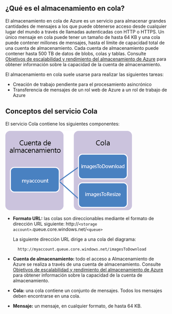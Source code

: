 ## ¿Qué es el almacenamiento en cola?

El almacenamiento en cola de Azure es un servicio para almacenar grandes cantidades de mensajes a los que puede obtenerse acceso desde cualquier lugar del mundo a través de llamadas autenticadas con HTTP o HTTPS. Un único mensaje en cola puede tener un tamaño de hasta 64 KB y una cola puede contener millones de mensajes, hasta el límite de capacidad total de una cuenta de almacenamiento. Cada cuenta de almacenamiento puede contener hasta 500 TB de datos de blobs, colas y tablas. Consulte [Objetivos de escalabilidad y rendimiento del almacenamiento de Azure](../articles/storage/storage-scalability-targets.md) para obtener información sobre la capacidad de la cuenta de almacenamiento.

El almacenamiento en cola suele usarse para realizar las siguientes tareas:

-   Creación de trabajo pendiente para el procesamiento asincrónico
-   Transferencia de mensajes de un rol web de Azure a un rol de trabajo de Azure

## Conceptos del servicio Cola

El servicio Cola contiene los siguientes componentes:

![Cola1](./media/storage-queue-concepts-include/queue1.png)


- **Formato URL:** las colas son direccionables mediante el formato de dirección URL siguiente: http://`<storage account>`.queue.core.windows.net/`<queue>` 
      
	La siguiente dirección URL dirige a una cola del diagrama:
		
		http://myaccount.queue.core.windows.net/imagesToDownload

- **Cuenta de almacenamiento:** todo el acceso a Almacenamiento de Azure se realiza a través de una cuenta de almacenamiento. Consulte [Objetivos de escalabilidad y rendimiento del almacenamiento de Azure](../articles/storage/storage-scalability-targets.md) para obtener información sobre la capacidad de la cuenta de almacenamiento.

- **Cola:** una cola contiene un conjunto de mensajes. Todos los mensajes deben encontrarse en una cola.

- **Mensaje:** un mensaje, en cualquier formato, de hasta 64 KB.

<!----HONumber=AcomDC_0218_2016-->